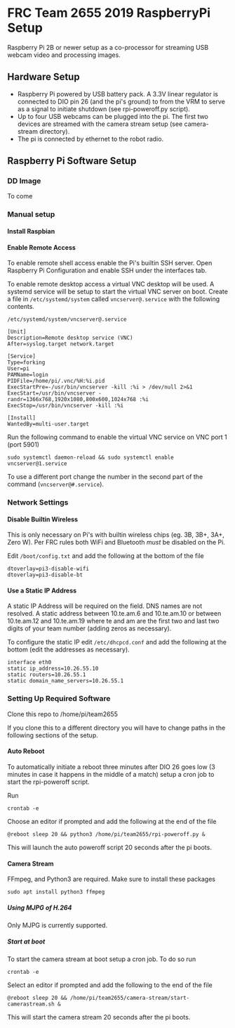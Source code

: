 # FRC Team 2655 2019 RaspberryPi Setup
Raspberry Pi 2B or newer setup as a co-processor for streaming USB webcam video and processing images.

## Hardware Setup
- Raspberry Pi powered by USB battery pack. A 3.3V linear regulator is connected to DIO pin 26 (and the pi's ground) to from the VRM to serve as a signal to initiate shutdown (see rpi-poweroff.py script).
- Up to four USB webcams can be plugged into the pi. The first two devices are streamed with the camera stream setup (see camera-stream directory). 
- The pi is connected by ethernet to the robot radio.

## Raspberry Pi Software Setup

### DD Image
To come

### Manual setup

#### Install Raspbian

#### Enable Remote Access
To enable remote shell access enable the Pi's builtin SSH server. Open Raspberry Pi Configuration and enable SSH under the interfaces tab.

To enable remote desktop access a virtual VNC desktop will be used. A systemd service will be setup to start the virtual VNC server on boot. Create a file in `/etc/systemd/system` called `vncserver@.service` with the following contents.

`/etc/systemd/system/vncserver@.service`
```
[Unit]
Description=Remote desktop service (VNC)
After=syslog.target network.target

[Service]
Type=forking
User=pi
PAMName=login
PIDFile=/home/pi/.vnc/%H:%i.pid
ExecStartPre=-/usr/bin/vncserver -kill :%i > /dev/null 2>&1
ExecStart=/usr/bin/vncserver -randr=1366x768,1920x1080,800x600,1024x768 :%i
ExecStop=/usr/bin/vncserver -kill :%i

[Install]
WantedBy=multi-user.target
```

Run the following command to enable the virtual VNC service on VNC port 1 (port 5901)

```
sudo systemctl daemon-reload && sudo systemctl enable vncserver@1.service
```

To use a different port change the number in the second part of the command (`vncserver@#.service`).

### Network Settings

#### Disable Builtin Wireless
This is only necessary on Pi's with builtin wireless chips (eg. 3B, 3B+, 3A+, Zero W). Per FRC rules both WiFi and Bluetooth *must* be disabled on the Pi.

Edit `/boot/config.txt` and add the following at the bottom of the file

```
dtoverlay=pi3-disable-wifi
dtoverlay=pi3-disable-bt
```

#### Use a Static IP Address
A static IP Address will be required on the field. DNS names are not resolved. A static address between 10.te.am.6 and 10.te.am.10 or between 10.te.am.12 and 10.te.am.19 where te and am are the first two and last two digits of your team number (adding zeros as necessary).

To configure the static IP edit `/etc/dhcpcd.conf` and add the following at the bottom (edit the addresses as necessary).

```
interface eth0 
static ip_address=10.26.55.10 
static routers=10.26.55.1 
static domain_name_servers=10.26.55.1 
```

### Setting Up Required Software

Clone this repo to /home/pi/team2655

If you clone this to a different directory you will have to change paths in the following sections of the setup.

#### Auto Reboot
To automatically initiate a reboot three minutes after DIO 26 goes low (3 minutes in case it happens in the middle of a match) setup a cron job to start the rpi-poweroff script.

Run 
```
crontab -e
```

Choose an editor if prompted and add the following at the end of the file

```
@reboot sleep 20 && python3 /home/pi/team2655/rpi-poweroff.py &
```

This will launch the auto poweroff script 20 seconds after the pi boots.

#### Camera Stream

FFmpeg, and Python3 are required. Make sure to install these packages

```
sudo apt install python3 ffmpeg
```

##### Using MJPG of H.264
Only MJPG is currently supported.

##### Start at boot

To start the camera stream at boot setup a cron job. To do so run 

```
crontab -e
```

Select an editor if prompted and add the following to the end of the file

```
@reboot sleep 20 && /home/pi/team2655/camera-stream/start-camerastream.sh &
```

This will start the camera stream 20 seconds after the pi boots.